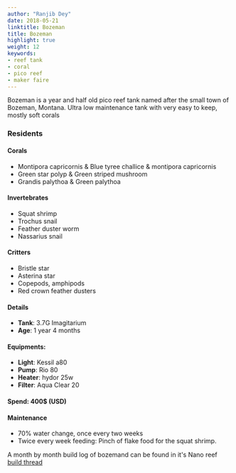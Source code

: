 ```yaml
---
author: "Ranjib Dey"
date: 2018-05-21
linktitle: Bozeman
title: Bozeman
highlight: true
weight: 12
keywords:
- reef tank
- coral
- pico reef
- maker faire
---
```


Bozeman is a year and half old pico reef tank named after the small town of Bozeman, Montana. Ultra low maintenance tank with very easy to keep, mostly soft corals

### Residents

#### Corals

- Montipora capricornis & Blue tyree challice & montipora capricornis
- Green star polyp & Green striped mushroom
- Grandis palythoa & Green palythoa

#### Invertebrates

- Squat shrimp
- Trochus snail
- Feather duster worm
- Nassarius snail

#### Critters

- Bristle star
- Asterina star
- Copepods, amphipods
- Red crown feather dusters

#### Details

- **Tank**: 3.7G Imagitarium
- **Age**: 1 year 4 months

#### Equipments:

- **Light**: Kessil a80
- **Pump**: Rio 80
- **Heater**: hydor 25w
- **Filter**: Aqua Clear 20

#### Spend: 400$ (USD)

#### Maintenance

- 70% water change, once every two weeks
- Twice every week feeding: Pinch of flake food for the squat shrimp.

A month by month build log of bozemand can be found in it's Nano reef [build thread](https://www.nano-reef.com/forums/topic/380272-bozeman/)

